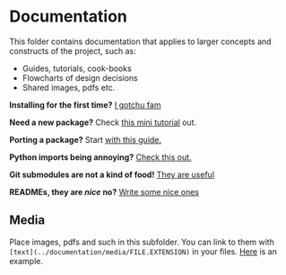 # Documentation

This folder contains documentation that applies to larger concepts and constructs of the project, such as:
- Guides, tutorials, cook-books
- Flowcharts of design decisions
- Shared images, pdfs etc.


**Installing for the first time?** [I gotchu fam](./Installing%20ROS2.md)

**Need a new package?** Check [this mini tutorial](./Making%20a%20new%20package.md) out.

**Porting a package?** Start [with this guide.](./Porting%20a%20package.md)

**Python imports being annoying?** [Check this out.](./Python%20imports.md)

**Git submodules are not a kind of food!** [They are useful](./Working%20with%20submodules.md)

**READMEs, they are _nice_ no?** [Write some nice ones](./Writing%20a%20nice%20README.md)


## Media 

Place images, pdfs and such in this subfolder. You can link to them with `[text](../documentation/media/FILE.EXTENSION)` in your files. [Here](../examples/README.md) is an example.